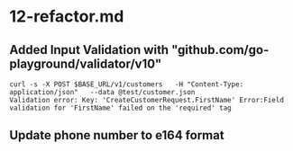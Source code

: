 # 12-refactor.md

## Added Input Validation with "github.com/go-playground/validator/v10"
```text
curl -s -X POST $BASE_URL/v1/customers   -H "Content-Type: application/json"   --data @test/customer.json
Validation error: Key: 'CreateCustomerRequest.FirstName' Error:Field validation for 'FirstName' failed on the 'required' tag
```

## Update phone number to e164 format